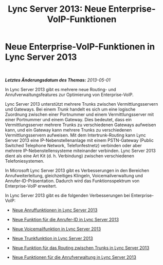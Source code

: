 ﻿---
title: 'Lync Server 2013: Neue Enterprise-VoIP-Funktionen'
TOCTitle: Neue Enterprise-VoIP-Funktionen
ms:assetid: db0ad7b9-e469-4c29-89d9-52fed018ef08
ms:mtpsurl: https://technet.microsoft.com/de-de/library/Gg398964(v=OCS.15)
ms:contentKeyID: 49295606
ms.date: 05/19/2016
mtps_version: v=OCS.15
ms.translationtype: HT
---

# Neue Enterprise-VoIP-Funktionen in Lync Server 2013

 

_**Letztes Änderungsdatum des Themas:** 2013-05-01_

In Lync Server 2013 gibt es mehrere neue Routing- und Anrufverwaltungsfeatures zur Optimierung von Enterprise-VoIP.

Lync Server 2013 unterstützt mehrere Trunks zwischen Vermittlungsservern und Gateways. Bei einem *Trunk* handelt es sich um eine logische Zuordnung zwischen einer Portnummer und einem Vermittlungsserver mit einer Portnummer und einem Gateway. Dies bedeutet, dass ein Vermittlungsserver mehrere Trunks zu verschiedenen Gateways aufweisen kann, und ein Gateway kann mehrere Trunks zu verschiedenen Vermittlungsservern aufweisen. Mit dem Intertrunk-Routing kann Lync Server 2013 eine IP-Nebenstellenanlage mit einem PSTN-Gateway (Public Switched Telephone Network, Telefonfestnetz) verbinden oder aber mehrere IP-Nebenstellensysteme miteinander verbinden. Lync Server 2013 dient als eine Art Kit (d. h. Verbindung) zwischen verschiedenen Telefoniesystemen.

In Microsoft Lync Server 2013 gibt es Verbesserungen in den Bereichen Anrufweiterleitung, gleichzeitiges Klingeln, Voicemailverwaltung und Anrufer-ID-Präsentation. Dadurch wird das Funktionsspektrum von Enterprise-VoIP erweitert.

In Lync Server 2013 gibt es die folgenden Verbesserungen bei Enterprise-VoIP:

  - [Neue Anruffunktionen in Lync Server 2013](lync-server-2013-new-call-features.md)

  - [Neue Funktion für die Anrufer-ID in Lync Server 2013](lync-server-2013-new-caller-id-feature.md)

  - [Neue Voicemailfunktion in Lync Server 2013](lync-server-2013-new-voice-mail-feature.md)

  - [Neue Trunkfunktion in Lync Server 2013](lync-server-2013-new-trunk-feature.md)

  - [Neue Funktion für das Routing zwischen Trunks in Lync Server 2013](lync-server-2013-new-intertrunk-feature.md)

  - [Neue Funktionen für die Anrufverwaltung in Lync Server 2013](lync-server-2013-new-call-management-features.md)

